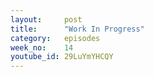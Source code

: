 ```yaml
---
layout:     post
title:      "Work In Progress"
category:   episodes
week_no:    14
youtube_id: 29LuYmYHCQY
---
```

